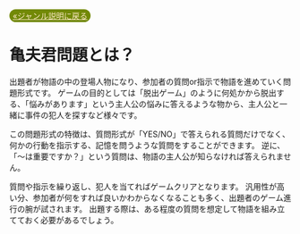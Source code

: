 <a style="background-color:#728905;color:blanchedalmond;padding:3px 6px;border-radius:20px;" href="/wiki/ja/genre">«ジャンル説明に戻る</a>

# 亀夫君問題とは？
出題者が物語の中の登場人物になり、参加者の質問or指示で物語を進めていく問題形式です。
ゲームの目的としては「脱出ゲーム」のように何処かから脱出する、「悩みがあります」という主人公の悩みに答えるような物から、主人公と一緒に事件の犯人を探すなど様々です。


この問題形式の特徴は、質問形式が「YES/NO」で答えられる質問だけでなく、何かの行動を指示する、記憶を問うような質問をすることができます。
逆に、「〜は重要ですか？」という質問は、物語の主人公が知らなければ答えられません。

質問や指示を繰り返し、犯人を当てればゲームクリアとなります。
汎用性が高い分、参加者が何をすれば良いかわからなくなることも多く、出題者のゲーム進行の腕が試されます。
出題する際は、ある程度の質問を想定して物語を組み立てておく必要があるでしょう。
